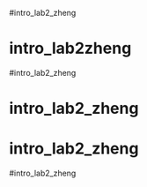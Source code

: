 #intro_lab2_zheng
# intro_lab2zheng
#intro_lab2_zheng
# intro_lab2_zheng
# intro_lab2_zheng
#intro_lab2_zheng
